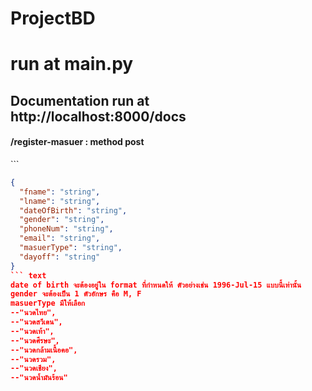 # ProjectBD


# run at main.py

## Documentation run at http://localhost:8000/docs


#### /register-masuer : method post

\```
```JSON
{
  "fname": "string",
  "lname": "string",
  "dateOfBirth": "string",
  "gender": "string",
  "phoneNum": "string",
  "email": "string",
  "masuerType": "string",
  "dayoff": "string"
}
``` text 
date of birth จะต้องอยู่ใน format ที่กำหนดให้ ตัวอย่างเช่น 1996-Jul-15 แบบนี้เท่านั้น 
gender จะต้องเป็น 1 ตัวอักษร คือ M, F
masuerType มีให้เลือก 
--"นวดไทย", 
--"นวดสวีเดน", 
--"นวดเท้า", 
--"นวดศีรษะ", 
--"นวดกล้ามเนื้อคอ", 
--"นวดรวม",
--"นวดเชียง",
--"นวดน้ำมันร้อน"